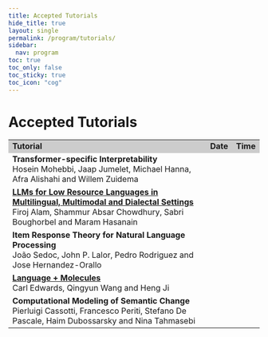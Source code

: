```yaml
---
title: Accepted Tutorials
hide_title: true
layout: single
permalink: /program/tutorials/
sidebar:
  nav: program
toc: true
toc_only: false
toc_sticky: true
toc_icon: "cog" 
---
```


<h1>Accepted Tutorials</h1>

<table>
  <tr style="background-color:#cccccc">
    <td><b>Tutorial</b></td>
    <td><b>Date</b></td>
    <td><b>Time</b></td>
    <!-- <td><b>Room</b></td> -->
  </tr>
  <tr>
    <td><b>Transformer-specific Interpretability</b><br/>
Hosein Mohebbi, Jaap Jumelet, Michael Hanna, Afra Alishahi and Willem Zuidema
    </td>
    <td></td>
    <td></td>
    <!-- <td>Elafiti 3</td> -->
  </tr>

  <tr>
    <td><b><a href="https://llm-low-resource-lang.github.io/">LLMs for Low Resource Languages in Multilingual, Multimodal and Dialectal Settings</a></b><br/>
Firoj Alam, Shammur Absar Chowdhury, Sabri Boughorbel and Maram Hasanain
    </td>
    <td></td>
    <td></td>
    <!-- <td>Elafiti 4</td> -->
  </tr>

  <tr>
    <td><b>Item Response Theory for Natural Language Processing</b><br/>
João Sedoc, John P. Lalor, Pedro Rodriguez and Jose Hernandez-Orallo
    </td>
    <td></td>
    <td></td>
    <!-- <td>Elafiti 4</td> -->
  </tr>
   <tr>
    <td><b><a href="https://language-plus-molecules.github.io/posts/tutorial/">Language + Molecules</a></b><br/>
Carl Edwards, Qingyun Wang and Heng Ji
    </td>
    <td></td>
    <td></td>
    <!-- <td>Elafiti 4</td> -->
  </tr>

  <tr>
    <td><b>Computational Modeling of Semantic Change</b><br/>
Pierluigi Cassotti, Francesco Periti, Stefano De Pascale, Haim Dubossarsky and Nina Tahmasebi
    </td>
    <td></td>
    <td></td>
    <!-- <td>Elafiti 3</td> -->
  </tr>

</table>
